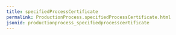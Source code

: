 ```yaml
---
title: specifiedProcessCertificate
permalink: ProductionProcess.specifiedProcessCertificate.html
jsonid: productionprocess_specifiedprocesscertificate
---
```

